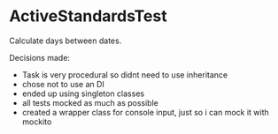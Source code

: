 # ActiveStandardsTest
Calculate days between dates.

Decisions made:
- Task is very procedural so didnt need to use inheritance
- chose not to use an DI
- ended up using singleton classes
- all tests mocked as much as possible
- created a wrapper class for console input, just so i can mock it with mockito
